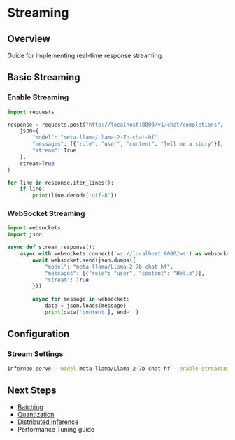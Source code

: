 # Streaming

## Overview

Guide for implementing real-time response streaming.

## Basic Streaming

### Enable Streaming

```python
import requests

response = requests.post("http://localhost:8000/v1/chat/completions", 
    json={
        "model": "meta-llama/Llama-2-7b-chat-hf",
        "messages": [{"role": "user", "content": "Tell me a story"}],
        "stream": True
    },
    stream=True
)

for line in response.iter_lines():
    if line:
        print(line.decode('utf-8'))
```

### WebSocket Streaming

```python
import websockets
import json

async def stream_response():
    async with websockets.connect('ws://localhost:8000/ws') as websocket:
        await websocket.send(json.dumps({
            "model": "meta-llama/Llama-2-7b-chat-hf",
            "messages": [{"role": "user", "content": "Hello"}],
            "stream": True
        }))
        
        async for message in websocket:
            data = json.loads(message)
            print(data['content'], end='')
```

## Configuration

### Stream Settings

```bash
inferneo serve --model meta-llama/Llama-2-7b-chat-hf --enable-streaming
```

## Next Steps

- [Batching](batching.md)
- [Quantization](quantization.md)
- [Distributed Inference](distributed-inference.md)
- Performance Tuning guide 
